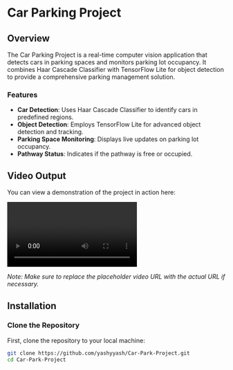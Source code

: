 # Car Parking Project

## Overview

The Car Parking Project is a real-time computer vision application that detects cars in parking spaces and monitors parking lot occupancy. It combines Haar Cascade Classifier with TensorFlow Lite for object detection to provide a comprehensive parking management solution.

### Features

- **Car Detection**: Uses Haar Cascade Classifier to identify cars in predefined regions.
- **Object Detection**: Employs TensorFlow Lite for advanced object detection and tracking.
- **Parking Space Monitoring**: Displays live updates on parking lot occupancy.
- **Pathway Status**: Indicates if the pathway is free or occupied.

## Video Output

You can view a demonstration of the project in action here:

![Video Output](https://github.com/yashyyash/Car-Park-Project/blob/main/VideoOutput/FinalOutput/demo.mp4?raw=true)

*Note: Make sure to replace the placeholder video URL with the actual URL if necessary.*

## Installation

### Clone the Repository

First, clone the repository to your local machine:

```bash
git clone https://github.com/yashyyash/Car-Park-Project.git
cd Car-Park-Project
